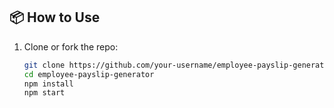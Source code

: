 ## 📦 How to Use

1. Clone or fork the repo:
   ```bash
   git clone https://github.com/your-username/employee-payslip-generator.git
   cd employee-payslip-generator
   npm install
   npm start
